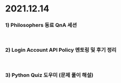 # 2021.12.14

### 1) Philosophers 동료 QnA 세션

<br/>

### 2) Login Account API Policy 멘토링 및 후기 정리

<br/>

### 3) Python Quiz 도우미 (문제 풀이 해설)
